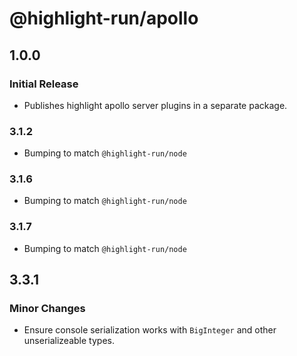 # @highlight-run/apollo

## 1.0.0

### Initial Release

-   Publishes highlight apollo server plugins in a separate package.

### 3.1.2

- Bumping to match `@highlight-run/node`

### 3.1.6

- Bumping to match `@highlight-run/node`

### 3.1.7

- Bumping to match `@highlight-run/node`

## 3.3.1

### Minor Changes

-   Ensure console serialization works with `BigInteger` and other unserializeable types.
